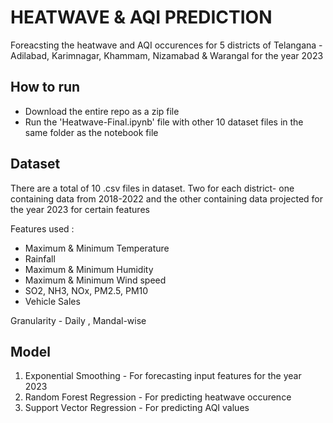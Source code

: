 # HEATWAVE & AQI PREDICTION
Foreacsting the heatwave and AQI occurences for 5 districts of Telangana - Adilabad, Karimnagar, Khammam, Nizamabad & Warangal for the year 2023

## How to run 
* Download the entire repo as a zip file
* Run the 'Heatwave-Final.ipynb' file with other 10 dataset files in the same folder as the notebook file

## Dataset 
There are a total of 10 .csv files in dataset. Two for each district- one containing data from 2018-2022 and the other containing data  projected for the year 2023 for certain features

Features used :
* Maximum & Minimum Temperature
* Rainfall
* Maximum & Minimum Humidity
* Maximum & Minimum Wind speed
* SO2, NH3, NOx, PM2.5, PM10
* Vehicle Sales

Granularity - Daily , Mandal-wise

## Model
1. Exponential Smoothing - For forecasting input features for the year 2023
2. Random Forest Regression - For predicting heatwave occurence
3. Support Vector Regression - For predicting AQI values 

